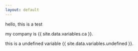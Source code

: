 ```yaml
---
layout: default
---
```

hello, this is a test

my company is {{ site.data.variables.ca }}.

this is a undefined variable {{ site.data.variables.undefined }}.